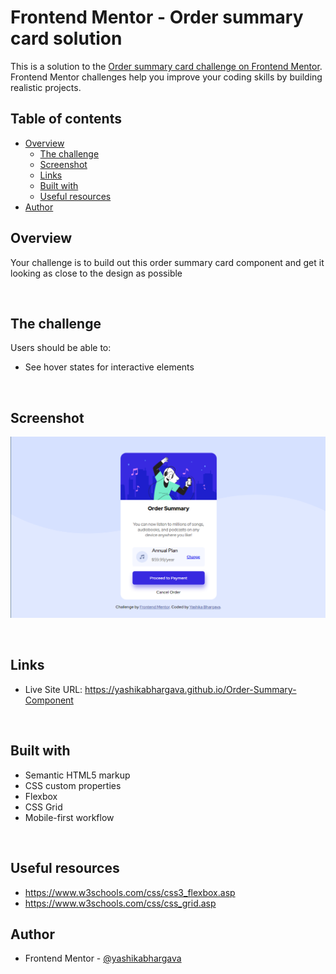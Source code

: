 # Frontend Mentor - Order summary card solution

This is a solution to the [Order summary card challenge on Frontend Mentor](https://www.frontendmentor.io/challenges/order-summary-component-QlPmajDUj). Frontend Mentor challenges help you improve your coding skills by building realistic projects. 

## Table of contents

- [Overview](#overview)
  - [The challenge](#the-challenge)
  - [Screenshot](#screenshot)
  - [Links](#links)
  - [Built with](#built-with)
  - [Useful resources](#useful-resources)
- [Author](#author)



## Overview
Your challenge is to build out this order summary card component and get it looking as close to the design as possible

<br>

## The challenge

Users should be able to:

- See hover states for interactive elements

<br>

## Screenshot

![challenge](images/fmchallenge1.PNG)

<br>

## Links

- Live Site URL: https://yashikabhargava.github.io/Order-Summary-Component

<br>



## Built with

- Semantic HTML5 markup
- CSS custom properties
- Flexbox
- CSS Grid
- Mobile-first workflow

<br>

## Useful resources

- https://www.w3schools.com/css/css3_flexbox.asp
- https://www.w3schools.com/css/css_grid.asp


## Author

- Frontend Mentor - [@yashikabhargava](https://www.frontendmentor.io/profile/yashikabhargava)


